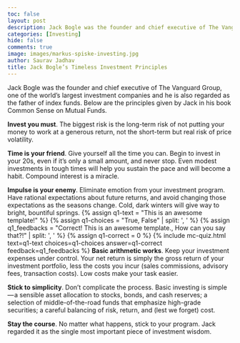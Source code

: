 ```yaml
---
toc: false
layout: post
description: Jack Bogle was the founder and chief executive of The Vanguard Group, one of the world's largest investment companies.
categories: [Investing]
hide: false
comments: true
image: images/markus-spiske-investing.jpg
author: Saurav Jadhav
title: Jack Bogle’s Timeless Investment Principles
---
```

Jack Bogle was the founder and chief executive of The Vanguard Group, one of the world’s largest investment companies and he is also regarded as the father of index funds. Below are the principles given by Jack in his book Common Sense on Mutual Funds.

**Invest you must**. The biggest risk is the long-term risk of not putting your money to work at a generous return, not the short-term but real risk of price volatility.

**Time is your friend**. Give yourself all the time you can. Begin to invest in your 20s, even if it’s only a small amount, and never stop. Even modest investments in tough times will help you sustain the pace and will become a habit. Compound interest is a miracle.

**Impulse is your enemy**. Eliminate emotion from your investment program. Have rational expectations about future returns, and avoid changing those expectations as the seasons change. Cold, dark winters will give way to bright, bountiful springs.
{% assign q1-text = "This is an awesome template!" %} {% assign q1-choices = "True, False" | split: ', ' %} {% assign q1_feedbacks = "Correct! This is an awesome template., How can you say that?!" | split: ', ' %} {% assign q1-correct = 0 %} {% include mc-quiz.html text=q1-text choices=q1-choices answer=q1-correct feedback=q1_feedbacks %}
**Basic arithmetic works**. Keep your investment expenses under control. Your net return is simply the gross return of your investment portfolio, less the costs you incur (sales commissions, advisory fees, transaction costs). Low costs make your task easier.

**Stick to simplicity**. Don’t complicate the process. Basic investing is simple — a sensible asset allocation to stocks, bonds, and cash reserves; a selection of middle-of-the-road funds that emphasize high-grade securities; a careful balancing of risk, return, and (lest we forget) cost.

**Stay the course**. No matter what happens, stick to your program. Jack regarded it as the single most important piece of investment wisdom.
